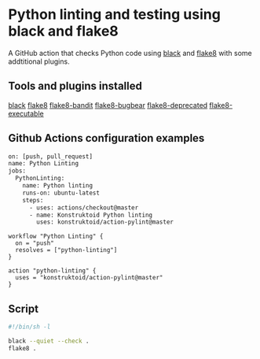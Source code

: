 # Python linting and testing using black and flake8

A GitHub action that checks Python code using [black](https://github.com/psf/black)
and [flake8](https://gitlab.com/pycqa/flake8) with some addtitional plugins.

## Tools and plugins installed

[black](https://github.com/psf/black)
[flake8](https://gitlab.com/pycqa/flake8)
[flake8-bandit](https://pypi.org/project/flake8-bandit/)
[flake8-bugbear](https://pypi.org/project/flake8-bugbear/)
[flake8-deprecated](https://pypi.org/project/flake8-deprecated/)
[flake8-executable](https://pypi.org/project/flake8-executable/)

## Github Actions configuration examples

```sh
on: [push, pull_request]
name: Python Linting
jobs:
  PythonLinting:
    name: Python linting
    runs-on: ubuntu-latest
    steps:
      - uses: actions/checkout@master
      - name: Konstruktoid Python linting
        uses: konstruktoid/action-pylint@master
```

```
workflow "Python Linting" {
  on = "push"
  resolves = ["python-linting"]
}

action "python-linting" {
  uses = "konstruktoid/action-pylint@master"
}
```

## Script

```sh
#!/bin/sh -l

black --quiet --check .
flake8 .
```
